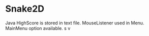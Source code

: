 # Snake2D
Java
HighScore is stored in text file.
MouseListener used in Menu.
MainMenu option available.
s
 v
